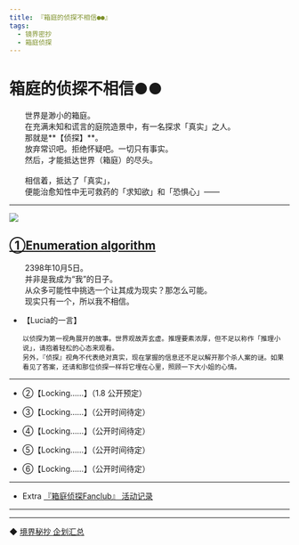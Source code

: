 ```yaml
---
title: 『箱庭的侦探不相信●●』
tags:
  - 镜界密抄
  - 箱庭侦探
---
```


# 箱庭的侦探不相信●●


&emsp;&emsp;世界是渺小的箱庭。<br>
&emsp;&emsp;在充满未知和谎言的庭院造景中，有一名探求「真实」之人。<br>
&emsp;&emsp;那就是**【侦探】**。<br>
&emsp;&emsp;放弃常识吧。拒绝怀疑吧。一切只有事实。<br>
&emsp;&emsp;然后，才能抵达世界（箱庭）的尽头。<br>
<br>
&emsp;&emsp;相信着，抵达了「真实」，<br>
&emsp;&emsp;便能治愈知性中无可救药的「求知欲」和「恐惧心」——<br>

---

![](https://i.loli.net/2020/10/29/Il2w3XWgsGthnLP.jpg)

## [①Enumeration algorithm](https://luciasnote.space/_posts/2020-10-31-%E7%AE%B1%E4%BE%A61%E7%9B%AE%E5%BD%95/)

&emsp;&emsp;2398年10月5日。<br>
&emsp;&emsp;并非是我成为“我”的日子。<br>
&emsp;&emsp;从众多可能性中挑选一个让其成为现实？那怎么可能。<br>
&emsp;&emsp;现实只有一个，所以我不相信。<br>


  - 【Lucia的一言】

        以侦探为第一视角展开的故事。世界观故弄玄虚。推理要素浓厚，但不足以称作「推理小说」，请抱着轻松的心态来观看。
        另外，『侦探』视角不代表绝对真实，现在掌握的信息还不足以解开那个杀人案的谜。如果看见了答案，还请和那位侦探一样将它埋在心里，照顾一下大小姐的心情。

---

- ②【Locking……】（1.8 公开预定）<br>

- ③【Locking……】（公开时间待定）<br>

- ④【Locking……】（公开时间待定）<br>

- ⑤【Locking……】（公开时间待定）<br>

- ⑥【Locking……】（公开时间待定）<br>

---

- Extra [『箱庭侦探Fanclub』 活动记录](https://rukarucia.github.io/_posts/2020-10-30-%E7%AE%B1FC1/)

---
---

◆ [境界秘抄 企划汇总](https://luciasnote.space/_posts/2020-12-24-%E9%95%9C%E5%AF%86/)


